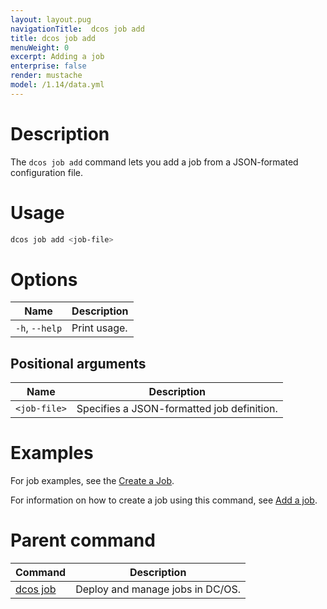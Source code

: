 ```yaml
---
layout: layout.pug
navigationTitle:  dcos job add
title: dcos job add
menuWeight: 0
excerpt: Adding a job
enterprise: false
render: mustache
model: /1.14/data.yml
---
```


# Description

The `dcos job add` command lets you add a job from a JSON-formated configuration file.

# Usage

```bash
dcos job add <job-file>
```
# Options

| Name |  Description |
|---------|-------------|
|`-h`, `--help` |   Print usage. |

## Positional arguments

| Name | Description |
|---------|-------------|
| `<job-file>`   | Specifies a JSON-formatted job definition. |



# Examples

For job examples, see the [Create a Job](/mesosphere/dcos/1.14/deploying-jobs/examples/#create-job).

For information on how to create a job using this command, see [Add a job](/mesosphere/dcos/1.14/deploying-jobs/quickstart/#add-a-job-2).

# Parent command

| Command | Description |
|---------|-------------|
| [dcos job](/mesosphere/dcos/1.14/cli/command-reference/dcos-job/) |  Deploy and manage jobs in DC/OS. |
